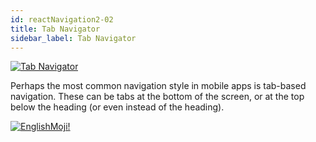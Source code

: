 ```yaml
---
id: reactNavigation2-02
title: Tab Navigator
sidebar_label: Tab Navigator
---
```



[![Tab Navigator](/img/rn2/02.gif)](https://youtu.be/P_jV8qCjRlg)

Perhaps the most common navigation style in mobile apps is tab-based navigation. These can be tabs at the bottom of the screen, or at the top below the heading (or even instead of the heading).

[![EnglishMoji!](/img/logo/englishmoji.png)](https://apps.apple.com/kz/app/englishmoji/id6450254885)
